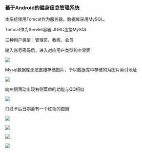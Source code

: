 ### 基于Android的健身信息管理系统

本系统使用Tomcat作为服务器，数据库采用MySQL。

Tomcat作为Servlet容器	JDBC连接MySQL



三种用户类型：管理员、教练、会员

输入账号密码后，进入对应用户类型的主界面

![](https://github.com/aaachao/fitness-manager-android-app/blob/master/MyApplication/IMG/3.png)

Mysql数据库无法直接存储图片，所以数据库中存储的为图片索引地址



![](https://github.com/aaachao/fitness-manager-android-app/blob/master/MyApplication/IMG/4.png)



向左侧滑动出现右侧菜单的功能与QQ相似

![](https://github.com/aaachao/fitness-manager-android-app/blob/master/MyApplication/IMG/1.png)

打过卡后日期会有一个红色的圆圈

![](https://github.com/aaachao/fitness-manager-android-app/blob/master/MyApplication/IMG/5.png)



![](https://github.com/aaachao/fitness-manager-android-app/blob/master/MyApplication/IMG/2.png)



![](https://github.com/aaachao/fitness-manager-android-app/blob/master/MyApplication/IMG/0.png)



![](https://github.com/aaachao/fitness-manager-android-app/blob/master/MyApplication/IMG/6.png)


